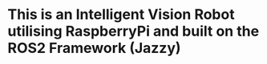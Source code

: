 # This is an Intelligent Vision Robot utilising RaspberryPi and built on the ROS2 Framework (Jazzy)

